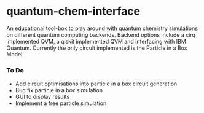 # quantum-chem-interface

An educational tool-box to play around with quantum chemistry simulations on different quantum computing backends. Backend options include a cirq implemented QVM, a qiskit implemented QVM and interfacing with IBM Quantum. Currently the only circuit implemented is the Particle in a Box Model.

### To Do
- Add circuit optimisations into particle in a box circuit generation
- Bug fix particle in a box simulation
- GUI to display results
- Implement a free particle simulation
